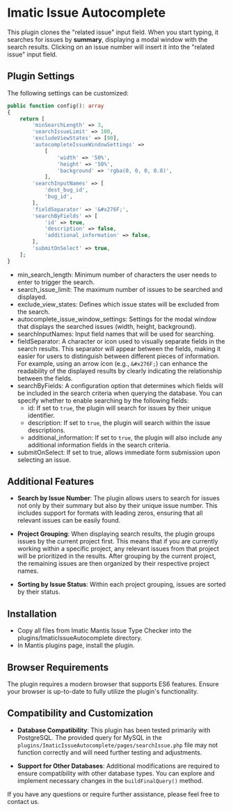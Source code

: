 # Imatic Issue Autocomplete

This plugin clones the "related issue" input field. When you start typing, it searches for issues by **summary**, displaying a modal window with the search results. Clicking on an issue number will insert it into the "related issue" input field.

## Plugin Settings

The following settings can be customized:

```php
public function config(): array
{
    return [
        'minSearchLength' => 3,
        'searchIssueLimit' => 100,
        'excludeViewStates' => [90],
        'autocompleteIssueWindowSettings' =>
            [
                'width' => '50%',
                'height' => '50%',
                'background' => 'rgba(0, 0, 0, 0.8)',
            ],
        'searchInputNames' => [
            'dest_bug_id',
            'bug_id',
        ],
        'fieldSeparator' => '&#x276F;',
        'searchByFields' => [
            'id' => true,
            'description' => false,
            'additional_information' => false,
        ],
        'submitOnSelect' => true,
    ];
}
```

- min_search_length: Minimum number of characters the user needs to enter to trigger the search.
- search_issue_limit: The maximum number of issues to be searched and displayed.
- exclude_view_states: Defines which issue states will be excluded from the search.
- autocomplete_issue_window_settings: Settings for the modal window that displays the searched issues (width, height, background).
- searchInputNames: Input field names that will be used for searching.
- fieldSeparator: A character or icon used to visually separate fields in the search results. This separator will appear between the fields, making it easier for users to distinguish between different pieces of information. For example, using an arrow icon (e.g., `&#x276F;`) can enhance the readability of the displayed results by clearly indicating the relationship between the fields.
- searchByFields: A configuration option that determines which fields will be included in the search criteria when querying the database. You can specify whether to enable searching by the following fields:
    - id: If set to `true`, the plugin will search for issues by their unique identifier.
    - description: If set to `true`, the plugin will search within the issue descriptions.
    - additional_information: If set to `true`, the plugin will also include any additional information fields in the search criteria.
- submitOnSelect: If set to true, allows immediate form submission upon selecting an issue.

## Additional Features

- **Search by Issue Number**: The plugin allows users to search for issues not only by their summary but also by their unique issue number. This includes support for formats with leading zeros, ensuring that all relevant issues can be easily found.

- **Project Grouping**: When displaying search results, the plugin groups issues by the current project first. This means that if you are currently working within a specific project, any relevant issues from that project will be prioritized in the results. After grouping by the current project, the remaining issues are then organized by their respective project names.

- **Sorting by Issue Status**: Within each project grouping, issues are sorted by their status.


## Installation
- Copy all files from Imatic Mantis Issue Type Checker into the plugins/ImaticIssueAutocomplete directory.
- In Mantis plugins page, install the plugin.

## Browser Requirements

The plugin requires a modern browser that supports ES6 features. Ensure your browser is up-to-date to fully utilize the plugin's functionality.


## Compatibility and Customization

- **Database Compatibility**: This plugin has been tested primarily with PostgreSQL. The provided query for MySQL in the `plugins/ImaticIssueAutocomplete/pages/searchIssue.php` file may not function correctly and will need further testing and adjustments.

- **Support for Other Databases**: Additional modifications are required to ensure compatibility with other database types. You can explore and implement necessary changes in the `buildFinalQuery()` method.

If you have any questions or require further assistance, please feel free to contact us.
